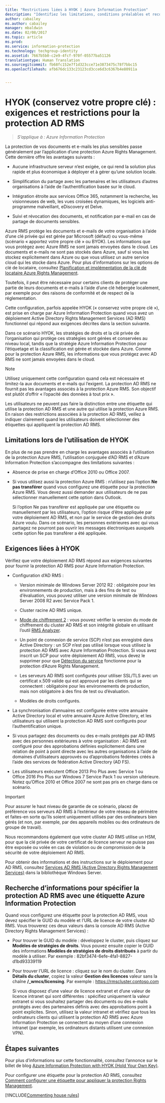 ```yaml
---
title: "Restrictions liées à HYOK | Azure Information Protection"
description: "Identifiez les limitations, conditions préalables et recommandations associées à la sélection de la protection AD RMS avec Azure Information Protection. Cette solution est parfois appelée HYOK (« conservez votre propre clé »)."
author: cabailey
ms.author: cabailey
manager: mbaldwin
ms.date: 02/08/2017
ms.topic: article
ms.prod: 
ms.service: information-protection
ms.technology: techgroup-identity
ms.assetid: 7667b5b0-c2e9-4fcf-970f-05577ba51126
translationtype: Human Translation
ms.sourcegitcommit: fb68fc152e7f1d323cce71e3873475c78f7bbc15
ms.openlocfilehash: afb676dc133c23123cd3cce6d3c6367b4e80911a


---
```


# <a name="hold-your-own-key-hyok-requirements-and-restrictions-for-ad-rms-protection"></a>HYOK (conservez votre propre clé) : exigences et restrictions pour la protection AD RMS

>*S’applique à : Azure Information Protection*

La protection de vos documents et e-mails les plus sensibles passe généralement par l’application d’une protection Azure Rights Management. Cette dernière offre les avantages suivants :

- Aucune infrastructure serveur n’est exigée, ce qui rend la solution plus rapide et plus économique à déployer et à gérer qu’une solution locale.

- Simplification du partage avec les partenaires et les utilisateurs d’autres organisations à l’aide de l’authentification basée sur le cloud.

- Intégration étroite aux services Office 365, notamment la recherche, les visionneuses de web, les vues croisées dynamiques, les logiciels anti-programme malveillant, eDiscovery et Delve.

- Suivi et révocation des documents, et notification par e-mail en cas de partage de documents sensibles.

Azure RMS protège les documents et e-mails de votre organisation à l’aide d’une clé privée qui est gérée par Microsoft (défaut) ou vous-même (scénario « apportez votre propre clé » ou BYOK). Les informations que vous protégez avec Azure RMS ne sont jamais envoyées dans le cloud. Les documents et e-mails ne sont pas stockés dans Azure, sauf si vous les stockez explicitement dans Azure ou que vous utilisez un autre service cloud qui les stocke dans Azure. Pour plus d’informations sur les options de clé de locataire, consultez [Planification et implémentation de la clé de locataire Azure Rights Management](../plan-design/plan-implement-tenant-key.md). 

Toutefois, il peut être nécessaire pour certains clients de protéger une partie de leurs documents et e-mails à l’aide d’une clé hébergée localement, par exemple pour des raisons de conformité et de respect de la réglementation. 

Cette configuration, parfois appelée HYOK (« conservez votre propre clé »), est prise en charge par Azure Information Protection quand vous avez un déploiement Active Directory Rights Management Services (AD RMS) fonctionnel qui répond aux exigences décrites dans la section suivante.

Dans ce scénario HYOK, les stratégies de droits et la clé privée de l’organisation qui protège ces stratégies sont gérées et conservées au niveau local, tandis que la stratégie Azure Information Protection pour l’étiquetage et la classification est gérée et stockée dans Azure. Comme pour la protection Azure RMS, les informations que vous protégez avec AD RMS ne sont jamais envoyées dans le cloud.

> [!NOTE]
> Utilisez uniquement cette configuration quand cela est nécessaire et limitez-la aux documents et e-mails qui l’exigent. La protection AD RMS ne fournit pas les avantages associés à la protection Azure RMS. Son objectif est plutôt d’offrir « l’opacité des données à tout prix ».

Les utilisateurs ne peuvent pas faire la distinction entre une étiquette qui utilise la protection AD RMS et une autre qui utilise la protection Azure RMS. En raison des restrictions associées à la protection AD RMS, veillez à indiquer clairement quand les utilisateurs doivent sélectionner des étiquettes qui appliquent la protection AD RMS.

## <a name="limitations-when-using-hyok"></a>Limitations lors de l’utilisation de HYOK

En plus de ne pas prendre en charge les avantages associés à l’utilisation de la protection Azure RMS, l’utilisation conjuguée d’AD RMS et d’Azure Information Protection s’accompagne des limitations suivantes :

- Absence de prise en charge d’Office 2010 ou Office 2007.

- Si vous utilisez aussi la protection Azure RMS : n’utilisez pas l’option **Ne pas transférer** quand vous configurez une étiquette pour la protection Azure RMS. Vous devez aussi demander aux utilisateurs de ne pas sélectionner manuellement cette option dans Outlook. 

    Si l’option Ne pas transférer est appliquée par une étiquette ou manuellement par les utilisateurs, l’option risque d’être appliquée par votre déploiement AD RMS, et non par le service de gestion des droits Azure voulu. Dans ce scénario, les personnes extérieures avec qui vous partagez ne pourront pas ouvrir les messages électroniques auxquels cette option Ne pas transférer a été appliquée.

## <a name="requirements-for-hyok"></a>Exigences liées à HYOK

Vérifiez que votre déploiement AD RMS répond aux exigences suivantes pour fournir la protection AD RMS pour Azure Information Protection.

- Configuration d’AD RMS :
    
    - Version minimale de Windows Server 2012 R2 : obligatoire pour les environnements de production, mais à des fins de test ou d’évaluation, vous pouvez utiliser une version minimale de Windows Server 2008 R2 avec Service Pack 1.
    
    - Cluster racine AD RMS unique.
    
    - [Mode de chiffrement 2](https://technet.microsoft.com/library/hh867439.aspx) : vous pouvez vérifier la version du mode de chiffrement du cluster AD RMS et son intégrité globale en utilisant l’outil [RMS Analyzer](https://www.microsoft.com/en-us/download/details.aspx?id=46437).   
    
    - Un point de connexion de service (SCP) n’est pas enregistré dans Active Directory : un SCP n’est pas utilisé lorsque vous utilisez la protection AD RMS avec Azure Information Protection. Si vous avez inscrit un SCP pour votre déploiement AD RMS, vous devez le supprimer pour que [Détection du service](../rms-client/client-deployment-notes.md#rms-service-discovery) fonctionne pour la protection d’Azure Rights Management.
    
    - Les serveurs AD RMS sont configurés pour utiliser SSL/TLS avec un certificat x.509 valide qui est approuvé par les clients qui se connectent : obligatoire pour les environnements de production, mais non obligatoire à des fins de test ou d’évaluation.
    
    - Modèles de droits configurés.

- La synchronisation d’annuaires est configurée entre votre annuaire Active Directory local et votre annuaire Azure Active Directory, et les utilisateurs qui utilisent la protection AD RMS sont configurés pour l’authentification unique.

- Si vous partagez des documents ou des e-mails protégés par AD RMS avec des personnes extérieures à votre organisation : AD RMS est configuré pour des approbations définies explicitement dans une relation de point à point directe avec les autres organisations à l’aide de domaines d’utilisateurs approuvés ou d’approbations fédérées créés à l’aide des services de fédération Active Directory (AD FS).

- Les utilisateurs exécutent Office 2013 Pro Plus avec Service 1 ou Office 2016 Pro Plus sur Windows 7 Service Pack 1 ou version ultérieure. Notez qu’Office 2010 et Office 2007 ne sont pas pris en charge dans ce scénario.

> [!IMPORTANT]
> Pour assurer le haut niveau de garantie de ce scénario, placez de préférence vos serveurs AD RMS à l’extérieur de votre réseau de périmètre et faites-en sorte qu’ils soient uniquement utilisés par des ordinateurs bien gérés (et non, par exemple, par des appareils mobiles ou des ordinateurs de groupe de travail). 
> 
> Nous recommandons également que votre cluster AD RMS utilise un HSM, pour que la clé privée de votre certificat de licence serveur ne puisse pas être exposée ou volée en cas de violation ou de compromission de la sécurité de votre déploiement AD RMS. 

Pour obtenir des informations et des instructions sur le déploiement pour AD RMS, consultez [Services AD RMS (Active Directory Rights Management Services)](https://technet.microsoft.com/library/hh831364.aspx) dans la bibliothèque Windows Server. 


## <a name="locating-the-information-to-specify-ad-rms-protection-with-an-azure-information-protection-label"></a>Recherche d’informations pour spécifier la protection AD RMS avec une étiquette Azure Information Protection

Quand vous configurez une étiquette pour la protection AD RMS, vous devez spécifier le GUID du modèle et l’URL de licence de votre cluster AD RMS. Vous trouverez ces deux valeurs dans la console AD RMS (Active Directory Rights Management Services) :

- Pour trouver le GUID du modèle : développez le cluster, puis cliquez sur **Modèles de stratégies de droits**. Vous pouvez ensuite copier le GUID des informations **Modèles de stratégies de droits distribués** à partir du modèle à utiliser. Par exemple : 82bf3474-6efe-4fa1-8827-d1bd93339119

- Pour trouver l’URL de licence : cliquez sur le nom du cluster. Dans **Détails du cluster**, copiez la valeur **Gestion des licences** valeur sans la chaîne **/_wmcs/licensing**. Par exemple : https://rmscluster.contoso.com 
    
    Si vous disposez d’une valeur de licence extranet et d’une valeur de licence intranet qui sont différentes : spécifiez uniquement la valeur extranet si vous souhaitez partager des documents ou des e-mails protégés avec des partenaires définis avec des approbations point à point explicites. Sinon, utilisez la valeur intranet et vérifiez que tous les ordinateurs clients qui utilisent la protection AD RMS avec Azure Information Protection se connectent au moyen d’une connexion intranet (par exemple, les ordinateurs distants utilisent une connexion VPN).

## <a name="next-steps"></a>Étapes suivantes

Pour plus d’informations sur cette fonctionnalité, consultez l’annonce sur le billet de blog [Azure Information Protection with HYOK (Hold Your Own Key)](https://blogs.technet.microsoft.com/enterprisemobility/2016/08/10/azure-information-protection-with-hyok-hold-your-own-key/).

Pour configurer une étiquette pour la protection AD RMS, consultez [Comment configurer une étiquette pour appliquer la protection Rights Management](../deploy-use/configure-policy-protection.md). 

[!INCLUDE[Commenting house rules](../includes/houserules.md)]


<!--HONumber=Feb17_HO2-->


